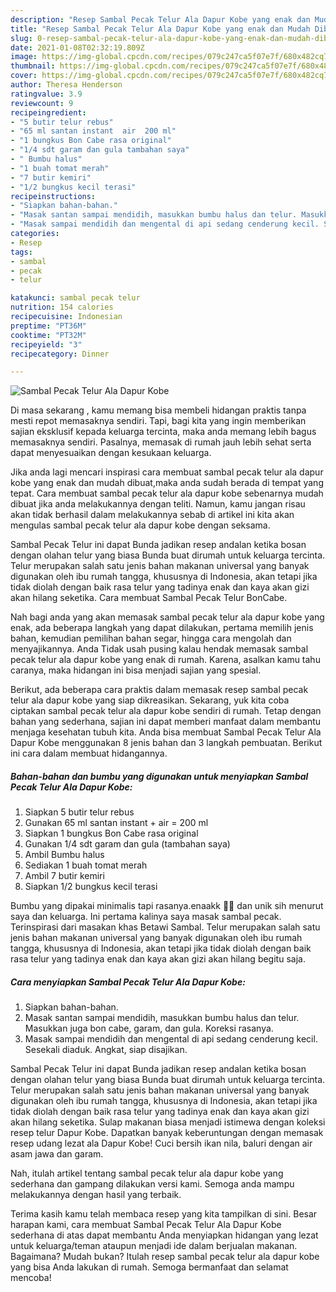 ```yaml
---
description: "Resep Sambal Pecak Telur Ala Dapur Kobe yang enak dan Mudah Dibuat"
title: "Resep Sambal Pecak Telur Ala Dapur Kobe yang enak dan Mudah Dibuat"
slug: 0-resep-sambal-pecak-telur-ala-dapur-kobe-yang-enak-dan-mudah-dibuat
date: 2021-01-08T02:32:19.809Z
image: https://img-global.cpcdn.com/recipes/079c247ca5f07e7f/680x482cq70/sambal-pecak-telur-ala-dapur-kobe-foto-resep-utama.jpg
thumbnail: https://img-global.cpcdn.com/recipes/079c247ca5f07e7f/680x482cq70/sambal-pecak-telur-ala-dapur-kobe-foto-resep-utama.jpg
cover: https://img-global.cpcdn.com/recipes/079c247ca5f07e7f/680x482cq70/sambal-pecak-telur-ala-dapur-kobe-foto-resep-utama.jpg
author: Theresa Henderson
ratingvalue: 3.9
reviewcount: 9
recipeingredient:
- "5 butir telur rebus"
- "65 ml santan instant  air  200 ml"
- "1 bungkus Bon Cabe rasa original"
- "1/4 sdt garam dan gula tambahan saya"
- " Bumbu halus"
- "1 buah tomat merah"
- "7 butir kemiri"
- "1/2 bungkus kecil terasi"
recipeinstructions:
- "Siapkan bahan-bahan."
- "Masak santan sampai mendidih, masukkan bumbu halus dan telur. Masukkan juga bon cabe, garam, dan gula. Koreksi rasanya."
- "Masak sampai mendidih dan mengental di api sedang cenderung kecil. Sesekali diaduk. Angkat, siap disajikan."
categories:
- Resep
tags:
- sambal
- pecak
- telur

katakunci: sambal pecak telur 
nutrition: 154 calories
recipecuisine: Indonesian
preptime: "PT36M"
cooktime: "PT32M"
recipeyield: "3"
recipecategory: Dinner

---
```



![Sambal Pecak Telur Ala Dapur Kobe](https://img-global.cpcdn.com/recipes/079c247ca5f07e7f/680x482cq70/sambal-pecak-telur-ala-dapur-kobe-foto-resep-utama.jpg)

Di masa  sekarang , kamu memang bisa membeli hidangan praktis tanpa mesti repot memasaknya sendiri. Tapi, bagi kita yang ingin memberikan sajian eksklusif kepada keluarga tercinta, maka anda memang lebih bagus memasaknya sendiri. Pasalnya, memasak di rumah jauh lebih sehat serta dapat menyesuaikan dengan kesukaan keluarga.

Jika anda lagi mencari inspirasi cara membuat sambal pecak telur ala dapur kobe yang enak dan mudah dibuat,maka anda sudah berada di tempat yang tepat. Cara membuat sambal pecak telur ala dapur kobe  sebenarnya mudah dibuat jika anda melakukannya dengan teliti. Namun, kamu jangan risau akan tidak berhasil dalam melakukannya 
sebab di artikel ini kita akan mengulas sambal pecak telur ala dapur kobe dengan seksama.  

Sambal Pecak Telur ini dapat Bunda jadikan resep andalan ketika bosan dengan olahan telur yang biasa Bunda buat dirumah untuk keluarga tercinta. Telur merupakan salah satu jenis bahan makanan universal yang banyak digunakan oleh ibu rumah tangga, khususnya di Indonesia, akan tetapi jika tidak diolah dengan baik rasa telur yang tadinya enak dan kaya akan gizi akan hilang seketika. Cara membuat Sambal Pecak Telur BonCabe.

Nah bagi anda yang akan memasak sambal pecak telur ala dapur kobe yang enak, ada beberapa langkah yang dapat dilakukan, pertama memilih jenis bahan, kemudian pemilihan bahan segar, hingga cara mengolah dan menyajikannya. Anda Tidak usah pusing kalau hendak memasak sambal pecak telur ala dapur kobe yang enak di rumah. Karena, asalkan kamu  tahu caranya, maka hidangan ini bisa menjadi sajian yang spesial.

Berikut, ada beberapa cara praktis  dalam memasak resep sambal pecak telur ala dapur kobe yang siap dikreasikan. Sekarang, yuk kita coba ciptakan sambal pecak telur ala dapur kobe sendiri di rumah. Tetap dengan bahan yang sederhana, sajian ini dapat memberi manfaat dalam membantu menjaga kesehatan tubuh kita. Anda bisa membuat Sambal Pecak Telur Ala Dapur Kobe menggunakan 8 jenis bahan dan 3 langkah pembuatan. Berikut ini cara dalam membuat hidangannya.

<!--inarticleads1-->

##### Bahan-bahan dan bumbu yang digunakan untuk menyiapkan Sambal Pecak Telur Ala Dapur Kobe:

1. Siapkan 5 butir telur rebus
1. Gunakan 65 ml santan instant + air = 200 ml
1. Siapkan 1 bungkus Bon Cabe rasa original
1. Gunakan 1/4 sdt garam dan gula (tambahan saya)
1. Ambil  Bumbu halus
1. Sediakan 1 buah tomat merah
1. Ambil 7 butir kemiri
1. Siapkan 1/2 bungkus kecil terasi


Bumbu yang dipakai minimalis tapi rasanya.enaakk 👍🏼 dan unik sih menurut saya dan keluarga. Ini pertama kalinya saya masak sambal pecak. Terinspirasi dari masakan khas Betawi Sambal. Telur merupakan salah satu jenis bahan makanan universal yang banyak digunakan oleh ibu rumah tangga, khususnya di Indonesia, akan tetapi jika tidak diolah dengan baik rasa telur yang tadinya enak dan kaya akan gizi akan hilang begitu saja. 

<!--inarticleads2-->

##### Cara menyiapkan Sambal Pecak Telur Ala Dapur Kobe:

1. Siapkan bahan-bahan.
1. Masak santan sampai mendidih, masukkan bumbu halus dan telur. Masukkan juga bon cabe, garam, dan gula. Koreksi rasanya.
1. Masak sampai mendidih dan mengental di api sedang cenderung kecil. Sesekali diaduk. Angkat, siap disajikan.


Sambal Pecak Telur ini dapat Bunda jadikan resep andalan ketika bosan dengan olahan telur yang biasa Bunda buat dirumah untuk keluarga tercinta. Telur merupakan salah satu jenis bahan makanan universal yang banyak digunakan oleh ibu rumah tangga, khususnya di Indonesia, akan tetapi jika tidak diolah dengan baik rasa telur yang tadinya enak dan kaya akan gizi akan hilang seketika. Sulap makanan biasa menjadi istimewa dengan koleksi resep telur Dapur Kobe. Dapatkan banyak keberuntungan dengan memasak resep udang lezat ala Dapur Kobe! Cuci bersih ikan nila, baluri dengan air asam jawa dan garam. 

Nah, itulah artikel tentang  sambal pecak telur ala dapur kobe  yang sederhana dan gampang dilakukan versi kami. Semoga anda mampu melakukannya dengan hasil yang terbaik. 

Terima kasih kamu telah membaca resep yang kita tampilkan di sini. Besar harapan kami, cara membuat  Sambal Pecak Telur Ala Dapur Kobe sederhana di atas dapat membantu Anda menyiapkan hidangan yang lezat untuk keluarga/teman ataupun menjadi ide dalam berjualan makanan. Bagaimana? Mudah bukan? Itulah resep sambal pecak telur ala dapur kobe yang bisa Anda lakukan di rumah. Semoga bermanfaat dan selamat mencoba!

